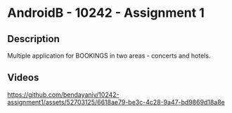 # AndroidB - 10242 - Assignment 1

## Description
Multiple application for BOOKINGS in two areas - concerts and hotels.

## Videos






https://github.com/bendayaniv/10242-assignment1/assets/52703125/6618ae79-be3c-4c28-9a47-bd9869d18a8e

